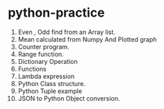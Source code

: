 # python-practice

1. Even , Odd find from  an Array list.
2. Mean calculated from Numpy And Plotted graph
3. Counter program.
4. Range function.
5. Dictionary Operation
6. Functions 
7. Lambda expression
8. Python Class structure.
9. Python Tuple example
10. JSON to Python Object conversion.
